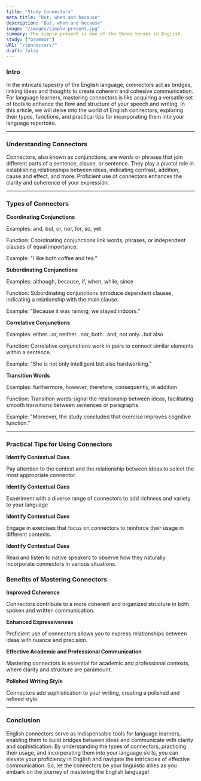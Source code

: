 ```yaml
---
title: "Study Connectors"
meta_title: "But, when and because"
description: "But, when and because"
image: "/images/simple-present.jpg"
summary: The simple present is one of the three tenses in English.
study: ["Grammar"]
URL: "/connectors/"
draft: false
---
```


### Intro 

In the intricate tapestry of the English language, connectors act as bridges, linking ideas and thoughts to create coherent and cohesive communication. For language learners, mastering connectors is like acquiring a versatile set of tools to enhance the flow and structure of your speech and writing. In this article, we will delve into the world of English connectors, exploring their types, functions, and practical tips for incorporating them into your language repertoire.

<hr>

### Understanding Connectors

Connectors, also known as conjunctions, are words or phrases that join different parts of a sentence, clause, or sentence. They play a pivotal role in establishing relationships between ideas, indicating contrast, addition, cause and effect, and more. Proficient use of connectors enhances the clarity and coherence of your expression.

<hr>

### Types of Connectors

**Coordinating Conjunctions**

Examples: and, but, or, nor, for, so, yet

Function: Coordinating conjunctions link words, phrases, or independent clauses of equal importance.

Example: "I like both coffee and tea."

**Subordinating Conjunctions**

Examples: although, because, if, when, while, since

Function: Subordinating conjunctions introduce dependent clauses, indicating a relationship with the main clause.

Example: "Because it was raining, we stayed indoors."

**Correlative Conjunctions**

Examples: either...or, neither...nor, both...and, not only...but also

Function: Correlative conjunctions work in pairs to connect similar elements within a sentence.

Example: "She is not only intelligent but also hardworking."

**Transition Words**

Examples: furthermore, however, therefore, consequently, in addition

Function: Transition words signal the relationship between ideas, facilitating smooth transitions between sentences or paragraphs.

Example: "Moreover, the study concluded that exercise improves cognitive function."

<hr>

### Practical Tips for Using Connectors

**Identify Contextual Cues**

Pay attention to the context and the relationship between ideas to select the most appropriate connector.

**Identify Contextual Cues**

Experiment with a diverse range of connectors to add richness and variety to your language

**Identify Contextual Cues**

Engage in exercises that focus on connectors to reinforce their usage in different contexts.

**Identify Contextual Cues**

Read and listen to native speakers to observe how they naturally incorporate connectors in various situations.

### Benefits of Mastering Connectors

**Improved Coherence**

Connectors contribute to a more coherent and organized structure in both spoken and written communication.

**Enhanced Expressiveness**

Proficient use of connectors allows you to express relationships between ideas with nuance and precision.

**Effective Academic and Professional Communication**

Mastering connectors is essential for academic and professional contexts, where clarity and structure are paramount.

**Polished Writing Style**

Connectors add sophistication to your writing, creating a polished and refined style.

<hr>

### Conclusion

English connectors serve as indispensable tools for language learners, enabling them to build bridges between ideas and communicate with clarity and sophistication. By understanding the types of connectors, practicing their usage, and incorporating them into your language skills, you can elevate your proficiency in English and navigate the intricacies of effective communication. So, let the connectors be your linguistic allies as you embark on the journey of mastering the English language!



